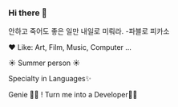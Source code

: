 ### Hi there 👋

<!--
**nu1997/nu1997** is a ✨ _special_ ✨ repository because its `README.md` (this file) appears on your GitHub profile.

Here are some ideas to get you started:

- 🔭 I’m currently working on ...
- 🌱 I’m currently learning ...
- 👯 I’m looking to collaborate on ...
- 🤔 I’m looking for help with ...
- 💬 Ask me about ...
- 📫 How to reach me: ...
- 😄 Pronouns: ...
- ⚡ Fun fact: ...
-->

안하고 죽어도 좋은 일만 내일로 미뤄라. -파블로 피카소

❤️ Like: Art, Film, Music, Computer ...

☀️ Summer person ☀️

Specialty in Languages✨

Genie 🧞‍♀️ ! Turn me into a Developer🙏🏻

